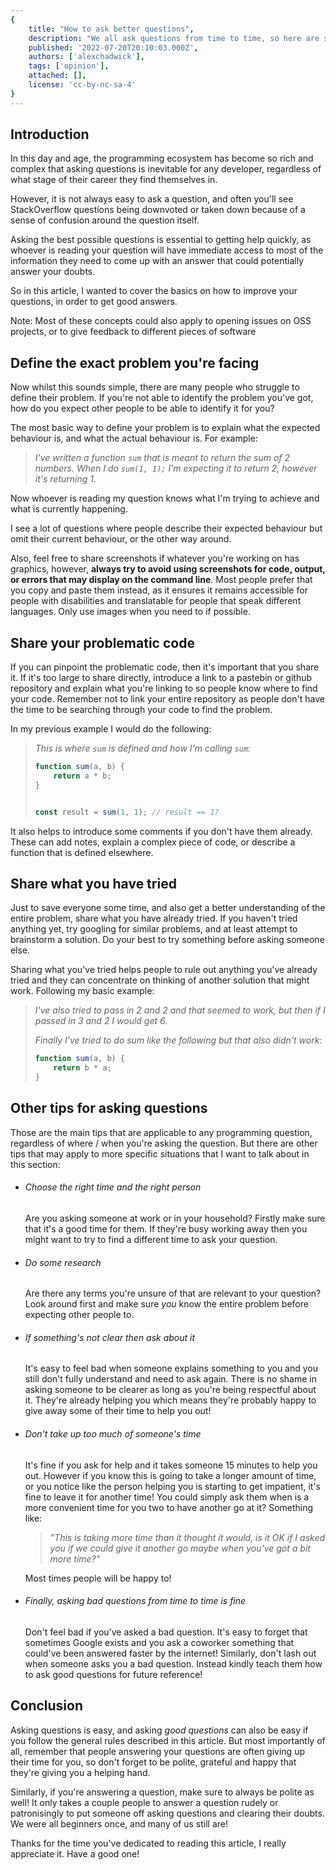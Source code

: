 ```yaml
---
{
	title: "How to ask better questions",
	description: "We all ask questions from time to time, so here are some of my favourite tips when it comes to how to improve the quality of your questions.",
	published: '2022-07-20T20:10:03.000Z',
	authors: ['alexchadwick'],
	tags: ['opinion'],
	attached: [],
	license: 'cc-by-nc-sa-4'
}
---
```



## Introduction

In this day and age, the programming ecosystem has become so rich and complex that asking questions is inevitable for any developer, regardless of what stage of their career they find themselves in.

However, it is not always easy to ask a question, and often you'll see StackOverflow questions being downvoted or taken down because of a sense of confusion around the question itself.

Asking the best possible questions is essential to getting help quickly, as whoever is reading your question will have immediate access to most of the information they need to come up with an answer that could potentially answer your doubts.

So in this article, I wanted to cover the basics on how to improve your questions, in order to get good answers.

Note: Most of these concepts could also apply to opening issues on OSS projects, or to give feedback to different pieces of software

## Define the exact problem you're facing

Now whilst this sounds simple, there are many people who struggle to define their problem. If you're not able to identify the problem you've got, how do you expect other people to be able to identify it for you?

The most basic way to define your problem is to explain what the expected behaviour is, and what the actual behaviour is. For example:

> *I've written a function `sum` that is meant to return the sum of 2 numbers. When I do `sum(1, 1);` I'm expecting it to return 2, however it's returning 1.*

Now whoever is reading my question knows what I'm trying to achieve and what is currently happening.

I see a lot of questions where people describe their expected behaviour but omit their current behaviour, or the other way around.

Also, feel free to share screenshots if whatever you're working on has graphics, however, **always try to avoid using screenshots for code, output, or errors that may display on the command line**. Most people prefer that you copy and paste them instead, as it ensures it remains accessible for people with disabilities and translatable for people that speak different languages. Only use images when you need to if possible.

## Share your problematic code

If you can pinpoint the problematic code, then it's important that you share it. If it's too large to share directly, introduce a link to a pastebin or github repository and explain what you're linking to so people know where to find your code. Remember not to link your entire repository as people don't have the time to be searching through your code to find the problem.

In my previous example I would do the following:

> *This is where `sum` is defined and how I'm calling `sum`:*
> 
> ```javascript
> function sum(a, b) {
>     return a * b;
> }
> 
> 
> const result = sum(1, 1); // result == 1?
> ```

It also helps to introduce some comments if you don't have them already. These can add notes, explain a complex piece of code, or describe a function that is defined elsewhere.

## Share what you have tried

Just to save everyone some time, and also get a better understanding of the entire problem, share what you have already tried. If you haven't tried anything yet, try googling for similar problems, and at least attempt to brainstorm a solution. Do your best to try something before asking someone else.

Sharing what you've tried helps people to rule out anything you've already tried and they can concentrate on thinking of another solution that might work. Following my basic example:

> *I've also tried to pass in 2 and 2 and that seemed to work, but then if I passed in 3 and 2 I would get 6.*
> 
> 
> 
> *Finally I've tried to do sum like the following but that also didn't work:*
> 
> ```javascript
> function sum(a, b) {
>     return b * a;
> }
> ```



## Other tips for asking questions

Those are the main tips that are applicable to any programming question, regardless of  where / when you're asking the question. But there are other tips that may apply to more specific situations that I want to talk about in this section:

* ###### Choose the right time and the right person
  Are you asking someone at work or in your household? Firstly make sure that it's a good time for them. If they're busy working away then you might want to try to find a different time to ask your question.

* ###### Do some research
  Are there any terms you're unsure of that are relevant to your question? Look around first and make sure *you* know the entire problem before expecting other people to.

* ###### If something's not clear then ask about it
  It's easy to feel bad when someone explains something to you and you still don't fully understand and need to ask again. There is no shame in asking someone to be clearer as long as you're being respectful about it. They're already helping you which means they're probably happy to give away some of their time to help you out!

* ###### Don't take up too much of someone's time
  It's fine if you ask for help and it takes someone 15 minutes to help you out. However if you know this is going to take a longer amount of time, or you notice like the person helping you is starting to get impatient, it's fine to leave it for another time! You could simply ask them when is a more convenient time for you two to have another go at it? Something like:
  
  > *"This is taking more time than it thought it would, is it OK if I asked you if we could give it another go maybe when you've got a bit more time?"*
  
  Most times people will be happy to!

* ###### Finally, asking bad questions from time to time is fine
  Don't feel bad if you've asked a bad question. It's easy to forget that sometimes Google exists and you ask a coworker something that could've been answered faster by the internet! Similarly, don't lash out when someone asks you a bad question. Instead kindly teach them how to ask good questions for future reference!

## Conclusion

Asking questions is easy, and asking *good questions* can also be easy if you follow the general rules described in this article. But most importantly of all, remember that people answering your questions are often giving up their time for you, so don't forget to be polite, grateful and happy that they're giving you a helping hand.

Similarly, if you're answering a question, make sure to always be polite as well! It only takes a couple people to answer a question rudely or patronisingly to put someone off asking questions and clearing their doubts. We were all beginners once, and many of us still are!

Thanks for the time you've dedicated to reading this article, I really appreciate it. Have a good one!


